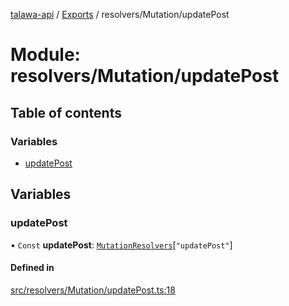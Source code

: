 [talawa-api](../README.md) / [Exports](../modules.md) / resolvers/Mutation/updatePost

# Module: resolvers/Mutation/updatePost

## Table of contents

### Variables

- [updatePost](resolvers_Mutation_updatePost.md#updatepost)

## Variables

### updatePost

• `Const` **updatePost**: [`MutationResolvers`](types_generatedGraphQLTypes.md#mutationresolvers)[``"updatePost"``]

#### Defined in

[src/resolvers/Mutation/updatePost.ts:18](https://github.com/PalisadoesFoundation/talawa-api/blob/fa10711/src/resolvers/Mutation/updatePost.ts#L18)
